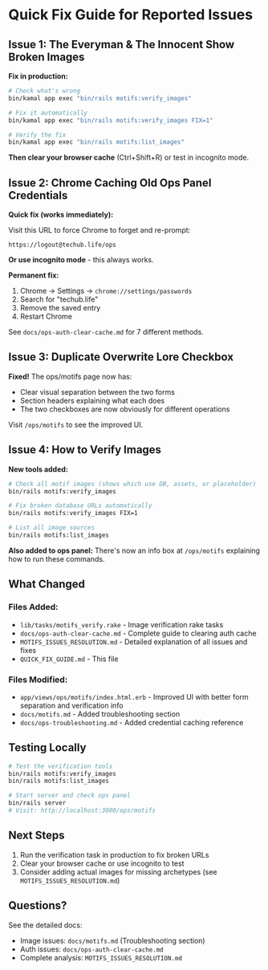 # Quick Fix Guide for Reported Issues

## Issue 1: The Everyman & The Innocent Show Broken Images

**Fix in production:**

```bash
# Check what's wrong
bin/kamal app exec "bin/rails motifs:verify_images"

# Fix it automatically
bin/kamal app exec "bin/rails motifs:verify_images FIX=1"

# Verify the fix
bin/kamal app exec "bin/rails motifs:list_images"
```

**Then clear your browser cache** (Ctrl+Shift+R) or test in incognito mode.

## Issue 2: Chrome Caching Old Ops Panel Credentials

**Quick fix (works immediately):**

Visit this URL to force Chrome to forget and re-prompt:

```
https://logout@techub.life/ops
```

**Or use incognito mode** - this always works.

**Permanent fix:**

1. Chrome → Settings → `chrome://settings/passwords`
2. Search for "techub.life"
3. Remove the saved entry
4. Restart Chrome

See `docs/ops-auth-clear-cache.md` for 7 different methods.

## Issue 3: Duplicate Overwrite Lore Checkbox

**Fixed!** The ops/motifs page now has:

- Clear visual separation between the two forms
- Section headers explaining what each does
- The two checkboxes are now obviously for different operations

Visit `/ops/motifs` to see the improved UI.

## Issue 4: How to Verify Images

**New tools added:**

```bash
# Check all motif images (shows which use DB, assets, or placeholder)
bin/rails motifs:verify_images

# Fix broken database URLs automatically
bin/rails motifs:verify_images FIX=1

# List all image sources
bin/rails motifs:list_images
```

**Also added to ops panel:** There's now an info box at `/ops/motifs` explaining how to run these
commands.

## What Changed

### Files Added:

- `lib/tasks/motifs_verify.rake` - Image verification rake tasks
- `docs/ops-auth-clear-cache.md` - Complete guide to clearing auth cache
- `MOTIFS_ISSUES_RESOLUTION.md` - Detailed explanation of all issues and fixes
- `QUICK_FIX_GUIDE.md` - This file

### Files Modified:

- `app/views/ops/motifs/index.html.erb` - Improved UI with better form separation and verification
  info
- `docs/motifs.md` - Added troubleshooting section
- `docs/ops-troubleshooting.md` - Added credential caching reference

## Testing Locally

```bash
# Test the verification tools
bin/rails motifs:verify_images
bin/rails motifs:list_images

# Start server and check ops panel
bin/rails server
# Visit: http://localhost:3000/ops/motifs
```

## Next Steps

1. Run the verification task in production to fix broken URLs
2. Clear your browser cache or use incognito to test
3. Consider adding actual images for missing archetypes (see `MOTIFS_ISSUES_RESOLUTION.md`)

## Questions?

See the detailed docs:

- Image issues: `docs/motifs.md` (Troubleshooting section)
- Auth issues: `docs/ops-auth-clear-cache.md`
- Complete analysis: `MOTIFS_ISSUES_RESOLUTION.md`
